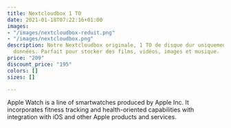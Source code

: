 ```yaml
---
title: Nextcloudbox 1 TO
date: 2021-01-18T07:22:16+01:00
images:
- "/images/nextcloudbox-reduit.png"
- "/images/nextcloudbox.png"
description: Notre Nextcloudbox originale, 1 TO de disque dur uniquement pour vos
  données. Parfait pour stocker des films, vidéos, images et musique.
price: "209"
discount_price: "195"
colors: []
sizes: []

---
```

Apple Watch is a line of smartwatches produced by Apple Inc. It incorporates fitness tracking and health-oriented capabilities with integration with iOS and other Apple products and services.